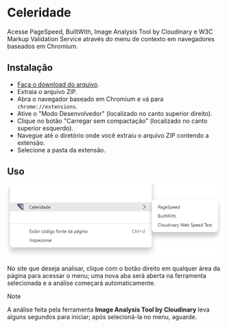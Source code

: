 # Celeridade

Acesse PageSpeed, BuiltWith, Image Analysis Tool by Cloudinary e W3C Markup Validation Service através do menu de contexto em navegadores baseados em Chromium.

## Instalação

- [Faça o download do arquivo](https://github.com/Celere-WP/celeridade/releases).
- Extraia o arquivo ZIP.
- Abra o navegador baseado em Chromium e vá para `chrome://extensions`.
- Ative o "Modo Desenvolvedor" (localizado no canto superior direito).
- Clique no botão "Carregar sem compactação" (localizado no canto superior esquerdo).
- Navegue até o diretório onde você extraiu o arquivo ZIP contendo a extensão.
- Selecione a pasta da extensão.

## Uso

![Printscreen](assets/context-menu.png)

No site que deseja analisar, clique com o botão direito em qualquer área da página para acessar o menu; uma nova aba será aberta na ferramenta selecionada e a análise começará automaticamente.

> [!NOTE]
> A análise feita pela ferramenta **Image Analysis Tool by Cloudinary** leva alguns segundos para iniciar; após selecioná-la no menu, aguarde.
